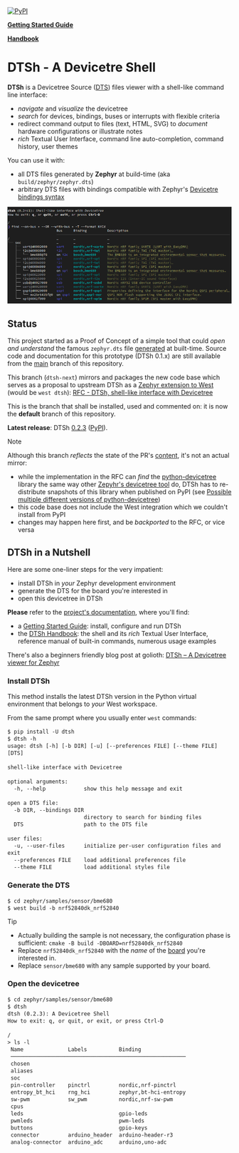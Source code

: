 [![PyPI](https://badge.fury.io/py/dtsh.svg)](https://badge.fury.io/py/dtsh)

[**Getting Started Guide**](https://dottspina.github.io/dtsh/getting-started.html)

[**Handbook**](https://dottspina.github.io/dtsh/handbook.html)


# DTSh - A Devicetre Shell

**DTSh** is a Devicetree Source ([DTS](https://devicetree-specification.readthedocs.io/en/latest/chapter6-source-language.html)) files viewer with a shell-like command line interface:

- *navigate* and *visualize* the devicetree
- *search* for devices, bindings, buses or interrupts with flexible criteria
- redirect command output to files (text, HTML, SVG) to *document* hardware configurations
  or illustrate notes
- *rich* Textual User Interface, command line auto-completion, command history, user themes

You can use it with:

- all DTS files generated by **Zephyr** at build-time (aka `build/zephyr/zephyr.dts`)
- arbitrary DTS files with bindings compatible with Zephyr's [Devicetre bindings syntax](https://docs.zephyrproject.org/latest/build/dts/bindings-syntax.html)

![dtsh](doc/img/buses.png)


## Status

This project started as a Proof of Concept of a simple tool that could *open and understand* the famous `zephyr.dts` file [generated](https://docs.zephyrproject.org/latest/build/cmake/index.html#configuration-phase) at built-time.
Source code and documentation for this prototype (DTSh 0.1.x) are still available from the [main](https://github.com/dottspina/dtsh/tree/main) branch of this repository.

This branch (`dtsh-next`) mirrors and packages the new code base which serves as a proposal to upstream DTSh as a [Zephyr extension to West](https://docs.zephyrproject.org/latest/develop/west/index.html) (would be `west dtsh`): [RFC - DTSh, shell-like interface with Devicetree](https://github.com/zephyrproject-rtos/zephyr/pull/59863)

This is the branch that shall be installed, used and commented on: it is now the **default** branch of this repository.

**Latest release**: DTSh [0.2.3](https://github.com/dottspina/dtsh/releases/tag/v0.2.3) ([PyPI](https://pypi.org/project/dtsh/0.2.3/)).

> [!NOTE]
> Although this branch *reflects* the state of the PR's [content](https://github.com/dottspina/zephyr/tree/rfc-dtsh), it's not an actual mirror:
> - while the implementation in the RFC can *find* the [python-devicetree](https://github.com/zephyrproject-rtos/zephyr/tree/main/scripts/dts/python-devicetree) library the same way other [Zepyhr's devicetree tool](https://github.com/zephyrproject-rtos/zephyr/tree/main/scripts/dts) do, DTSh has to re-distribute snapshots of this library when published on PyPI (see [Possible multiple different versions of python-devicetree](https://github.com/dottspina/dtsh/issues/2))
> - this code base does not include the West integration which we couldn't install from PyPI
> - changes may happen here first, and be *backported* to the RFC, or vice versa


## DTSh in a Nutshell

Here are some one-liner steps for the very impatient:

- install DTSh in *your* Zephyr development environment
- generate the DTS for the board you're interested in
- open this devicetree in DTSh

**Please** refer to the [project's documentation](https://dottspina.github.io/dtsh/), where you'll find:

- a [Getting Started Guide](https://dottspina.github.io/dtsh/getting-started.html): install, configure and run DTSh
- the [DTSh Handbook](https://dottspina.github.io/dtsh/handbook.html): the shell and its *rich* Textual User Interface, reference manual of built-in commands, numerous usage examples

There's also a beginners friendly blog post at golioth: [DTSh – A Devicetree viewer for Zephyr](https://blog.golioth.io/dtsh-a-devicetree-viewer-for-zephyr/) 


### Install DTSh

This method installs the latest DTSh version in the Python virtual environment that belongs to *your* West workspace.

From the same prompt where you usually enter `west` commands:

```
$ pip install -U dtsh
$ dtsh -h
usage: dtsh [-h] [-b DIR] [-u] [--preferences FILE] [--theme FILE] [DTS]

shell-like interface with Devicetree

optional arguments:
  -h, --help            show this help message and exit

open a DTS file:
  -b DIR, --bindings DIR
                        directory to search for binding files
  DTS                   path to the DTS file

user files:
  -u, --user-files      initialize per-user configuration files and exit
  --preferences FILE    load additional preferences file
  --theme FILE          load additional styles file
```


### Generate the DTS

```
$ cd zephyr/samples/sensor/bme680
$ west build -b nrf52840dk_nrf52840
```

> [!TIP]
> - Actually building the sample is not necessary, the configuration phase is sufficient: `cmake -B build -DBOARD=nrf52840dk_nrf52840`
> - Replace `nrf52840dk_nrf52840` with the *name* of the [board](https://docs.zephyrproject.org/latest/boards/index.html) you're interested in.
> - Replace `sensor/bme680` with any sample supported by your board.

### Open the devicetree

```
$ cd zephyr/samples/sensor/bme680
$ dtsh
dtsh (0.2.3): A Devicetree Shell
How to exit: q, or quit, or exit, or press Ctrl-D

/
> ls -l
 Name              Labels          Binding
 ───────────────────────────────────────────────────────
 chosen
 aliases
 soc
 pin-controller    pinctrl         nordic,nrf-pinctrl
 entropy_bt_hci    rng_hci         zephyr,bt-hci-entropy
 sw-pwm            sw_pwm          nordic,nrf-sw-pwm
 cpus
 leds                              gpio-leds
 pwmleds                           pwm-leds
 buttons                           gpio-keys
 connector         arduino_header  arduino-header-r3
 analog-connector  arduino_adc     arduino,uno-adc
```

